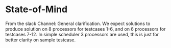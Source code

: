 # State-of-Mind

From the slack Channel:
General clarification. We expect solutions to produce solution on 8 processors for testcases 1-6, and on 6 processors for testcases 7-12. In simple scheduler 3 processors are used, this is just for better clarity on sample testcase.
